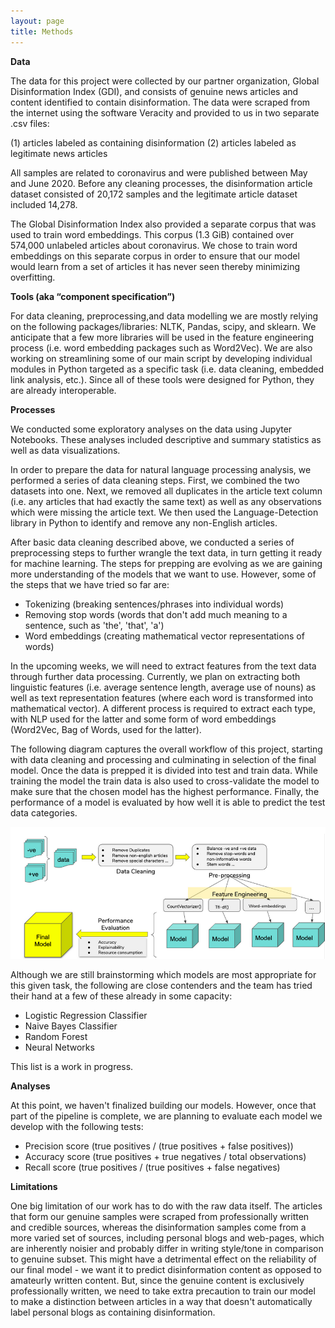 ```yaml
---
layout: page
title: Methods
---
```


**Data**

The data for this project were collected by our partner organization, Global Disinformation Index  (GDI), and consists of genuine news articles and content identified to contain disinformation. The data were scraped from the internet using the software Veracity and provided to us in two separate .csv files:

(1) articles labeled as containing disinformation 
(2) articles labeled as legitimate news articles 

All samples are related to coronavirus and were published between May and June 2020. Before any cleaning processes, the disinformation article dataset consisted of 20,172 samples and the legitimate article dataset included 14,278. 

The Global Disinformation Index also provided a separate corpus that was used to train word embeddings. This corpus (1.3 GiB) contained over 574,000 unlabeled articles about coronavirus. We chose to train word embeddings on this separate corpus in order to ensure that our model would learn from a set of articles it has never seen thereby minimizing overfitting.

**Tools (aka “component specification”)**

For data cleaning, preprocessing,and data modelling we are mostly relying on the following packages/libraries: NLTK, Pandas, scipy, and sklearn. We anticipate that a few more libraries will be used in the feature engineering process (i.e. word embedding packages such as Word2Vec). We are also working on streamlining some of our main script by developing individual modules in Python targeted as a specific task (i.e. data cleaning, embedded link analysis, etc.). Since all of these tools were designed for Python, they are already interoperable. 

**Processes**

We conducted some exploratory analyses on the data using Jupyter Notebooks. These analyses included descriptive and summary statistics as well as data visualizations. 

In order to prepare the data for natural language processing analysis, we performed a series of data cleaning steps. First, we combined the two datasets into one. Next, we removed all duplicates in the article text column (i.e. any articles that had exactly the same text) as well as any observations which were missing the article text. We then used the Language-Detection library in Python to identify and remove any non-English articles. 

After basic data cleaning described above, we conducted a series of preprocessing steps to further wrangle the text data, in turn getting it ready for machine learning. The steps for prepping are evolving as we are gaining more understanding of the models that we want to use. However, some of the steps that we have tried so far are:

* Tokenizing (breaking sentences/phrases into individual words)
* Removing stop words (words that don't add much meaning to a sentence, such as 'the', 'that', 'a')
* Word embeddings (creating mathematical vector representations of words)

In the upcoming weeks, we will need to extract features from the text data through further data processing.  Currently, we plan on extracting both linguistic features (i.e. average sentence length, average use of nouns) as well as text representation features (where each word is transformed into mathematical vector).  A different process is required to extract each type, with NLP used for the latter and some form of word embeddings (Word2Vec, Bag of Words, used for the latter). 

The following diagram captures the overall workflow of this project, starting with data cleaning and processing and culminating in selection of the final model. Once the data is prepped it is divided into test and train data. While training the model the train data is also used to cross-validate the model to make sure that the chosen model has the highest performance. Finally, the performance of a model is evaluated by how well it is able to predict the test data categories.

![Image of disinformation narratives](assets/img/Pipeline.png)

Although we are still brainstorming which models are most appropriate for this given task, the following are close contenders and the team has tried their hand at a few of these already in some capacity:

* Logistic Regression Classifier
* Naive Bayes Classifier
* Random Forest
* Neural Networks

This list is a work in progress.

**Analyses**

At this point, we haven't finalized building our models. However, once that part of the pipeline is complete, we are planning to evaluate each model we develop with the following tests:

* Precision score (true positives / (true positives + false positives))
* Accuracy score (true positives + true negatives / total observations)
* Recall score (true positives / (true positives + false negatives)

**Limitations**

One big limitation of our work has to do with the raw data itself. The articles that form our genuine samples were scraped from professionally written and credible sources, whereas the disinformation samples come from a more varied set of sources, including personal blogs and  web-pages, which are inherently noisier and probably differ in writing style/tone in comparison to genuine subset. This might have a detrimental effect on the reliability of our final model - we want it to predict disinformation content as opposed to amateurly written content. But, since the genuine content is exclusively professionally written, we need to take extra precaution to train our model to make a distinction between articles in a way that doesn't automatically label personal blogs as containing disinformation. 
